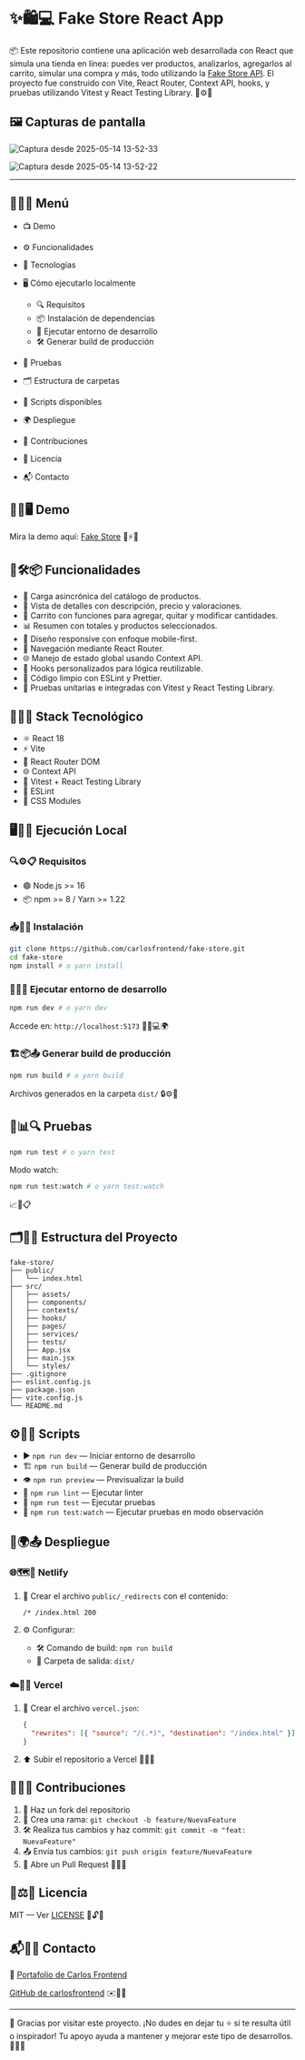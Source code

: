 # ✨🛍️💻 Fake Store React App

📦 Este repositorio contiene una aplicación web desarrollada con React que simula una tienda en línea: puedes ver productos, analizarlos, agregarlos al carrito, simular una compra y más, todo utilizando la [Fake Store API](https://fakestoreapi.com/). El proyecto fue construido con Vite, React Router, Context API, hooks, y pruebas utilizando Vitest y React Testing Library. 🧪⚙️🔗

## 🖼️ Capturas de pantalla

![Captura desde 2025-05-14 13-52-33](https://github.com/user-attachments/assets/4328219f-e3e4-475d-9749-7966e522b142)

![Captura desde 2025-05-14 13-52-22](https://github.com/user-attachments/assets/5a94931d-c0b0-46e4-a9ab-1063bb04645d)

---

## 📄📌🧭 Menú

- 📺 Demo
- ⚙️ Funcionalidades
- 🧰 Tecnologías
- 🖥️ Cómo ejecutarlo localmente

  - 🔍 Requisitos
  - 📦 Instalación de dependencias
  - 🚀 Ejecutar entorno de desarrollo
  - 🛠️ Generar build de producción

- 🧪 Pruebas
- 🗂️ Estructura de carpetas
- 📜 Scripts disponibles
- 🌍 Despliegue
- 🤝 Contribuciones
- 📄 Licencia
- 📬 Contacto

## 🧪🔗🖥️ Demo

Mira la demo aquí:
[Fake Store](https://fakestr.netlify.app/)
📱⚡🛒

## 🚀🛠️📦 Funcionalidades

- 🔄 Carga asincrónica del catálogo de productos.
- 📝 Vista de detalles con descripción, precio y valoraciones.
- 🛒 Carrito con funciones para agregar, quitar y modificar cantidades.
- 📊 Resumen con totales y productos seleccionados.
- 📱 Diseño responsive con enfoque mobile-first.
- 🧭 Navegación mediante React Router.
- 🌐 Manejo de estado global usando Context API.
- 🔁 Hooks personalizados para lógica reutilizable.
- 🧹 Código limpio con ESLint y Prettier.
- 🧪 Pruebas unitarias e integradas con Vitest y React Testing Library.

## 🧰🔧💡 Stack Tecnológico

- ⚛️ React 18
- ⚡ Vite
- 🧭 React Router DOM
- 🌐 Context API
- 🧪 Vitest + React Testing Library
- 🧹 ESLint
- 🎨 CSS Modules

## 🖥️🧪🔄 Ejecución Local

### 🔍⚙️📋 Requisitos

- 🟢 Node.js >= 16
- 📦 npm >= 8 / Yarn >= 1.22

### 📥📂🔧 Instalación

```bash
git clone https://github.com/carlosfrontend/fake-store.git
cd fake-store
npm install # o yarn install
```

### 🚀🧪🌐 Ejecutar entorno de desarrollo

```bash
npm run dev # o yarn dev
```

Accede en: `http://localhost:5173`
🧑‍💻💻🌍

### 🏗️📦📤 Generar build de producción

```bash
npm run build # o yarn build
```

Archivos generados en la carpeta `dist/`
🔒⚙️📁

## 🧪📊🔍 Pruebas

```bash
npm run test # o yarn test
```

Modo watch:

```bash
npm run test:watch # o yarn test:watch
```

📈🔁📋

## 🗂️📁🧱 Estructura del Proyecto

```
fake-store/
├── public/
│   └── index.html
├── src/
│   ├── assets/
│   ├── components/
│   ├── contexts/
│   ├── hooks/
│   ├── pages/
│   ├── services/
│   ├── tests/
│   ├── App.jsx
│   ├── main.jsx
│   └── styles/
├── .gitignore
├── eslint.config.js
├── package.json
├── vite.config.js
└── README.md
```

## ⚙️📜📌 Scripts

- ▶️ `npm run dev` — Iniciar entorno de desarrollo
- 🏗️ `npm run build` — Generar build de producción
- 👁️ `npm run preview` — Previsualizar la build
- 🧹 `npm run lint` — Ejecutar linter
- 🧪 `npm run test` — Ejecutar pruebas
- 🔁 `npm run test:watch` — Ejecutar pruebas en modo observación

## 🚀🌍📤 Despliegue

### 🌐🗺️🧭 Netlify

1. 📝 Crear el archivo `public/_redirects` con el contenido:

   ```
   /* /index.html 200
   ```

2. ⚙️ Configurar:

   - 🛠️ Comando de build: `npm run build`
   - 📂 Carpeta de salida: `dist/`

### ☁️📡🧭 Vercel

1. 📝 Crear el archivo `vercel.json`:

   ```json
   {
     "rewrites": [{ "source": "/(.*)", "destination": "/index.html" }]
   }
   ```

2. ⬆️ Subir el repositorio a Vercel
   🚀📁🔗

## 🙌👥🔧 Contribuciones

1. 🍴 Haz un fork del repositorio
2. 🌿 Crea una rama: `git checkout -b feature/NuevaFeature`
3. 🛠️ Realiza tus cambios y haz commit: `git commit -m "feat: NuevaFeature"`
4. 📤 Envía tus cambios: `git push origin feature/NuevaFeature`
5. 🔁 Abre un Pull Request
   🎯🧪🔄

## 📄⚖️📘 Licencia

MIT — Ver [LICENSE](./LICENSE)
📑🔓📝

## 📬👤🌐 Contacto

📝  [Portafolio de Carlos Frontend](https://carlospulido-portafolio.vercel.app/)

[GitHub de carlosfrontend](https://github.com/carlosfrontend)
✉️💬📡

---

🚀 Gracias por visitar este proyecto. ¡No dudes en dejar tu ⭐ si te resulta útil o inspirador! Tu apoyo ayuda a mantener y mejorar este tipo de desarrollos. 🙌💡✨
